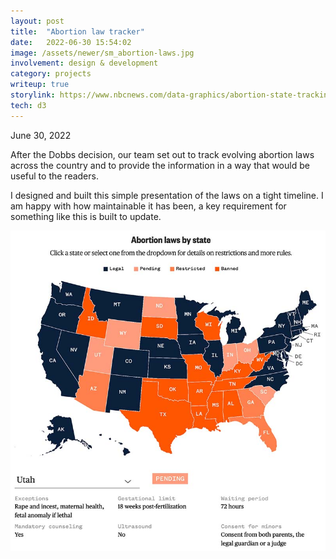 ```yaml
---
layout: post
title:  "Abortion law tracker"
date:   2022-06-30 15:54:02
image: /assets/newer/sm_abortion-laws.jpg
involvement: design & development
category: projects
writeup: true
storylink: https://www.nbcnews.com/data-graphics/abortion-state-tracking-trigger-laws-bans-restrictions-rcna36199
tech: d3
---
```


<p class="date" markdown="1">
June 30, 2022
</p>

After the Dobbs decision, our team set out to track evolving abortion laws across the country and to provide the information in a way that would be useful to the readers.

I designed and built this simple presentation of the laws on a tight timeline. I am happy with how maintainable it has been, a key requirement for something like this is built to update.

![Abortion law tracker screenshot](/assets/newer/abortion-laws.jpg)
